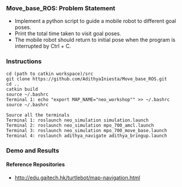 ### 
### Move_base_ROS: Problem Statement <br>
- Implement a python script to guide a mobile robot to different goal poses. 
- Print the total time taken to visit goal poses. 
- The mobile robot should return to initial pose when the program is interrupted by Ctrl + C. 

### Instructions  

```
cd (path to catkin workspace)/src
git clone https://github.com/AdithyaIniesta/Move_base_ROS.git
cd ..
catkin build
source ~/.bashrc
Terminal 1: echo "export MAP_NAME="neo_workshop"" >> ~/.bashrc
source ~/.bashrc

Source all the terminals
Terminal 1: roslaunch neo_simulation simulation.launch 
Terminal 2: roslaunch neo_simulation mpo_700_amcl.launch 
Terminal 3: roslaunch neo_simulation mpo_700_move_base.launch 
Terminal 4: roslaunch adithya_navigate adithya_bringup.launch
```

### Demo and Results



#### Reference Repositories
- http://edu.gaitech.hk/turtlebot/map-navigation.html
